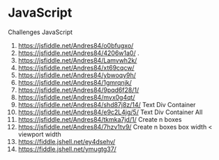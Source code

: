# JavaScript
Challenges JavaScript

 1. https://jsfiddle.net/Andres84/o0bfugxo/
 2. https://jsfiddle.net/Andres84/4206w1a0/ . 
 3. https://jsfiddle.net/Andres84/Lamvwh2k/
 4. https://jsfiddle.net/Andres84/xt69cqcw/
 5. https://jsfiddle.net/Andres84/ybwoqy9h/
 6. https://jsfiddle.net/Andres84/1gmrqnjk/
 7. https://jsfiddle.net/Andres84/9pqd6f28/1/
 8. https://jsfiddle.net/Andres84/mvx0g4qt/
 9. https://jsfiddle.net/Andres84/shd87j8z/14/ Text Div Container
 10. https://jsfiddle.net/Andres84/e9c2L4jg/5/ Text Div Container All
 11. https://jsfiddle.net/Andres84/tkmka7jd/1/ Create n boxes 
 12. https://jsfiddle.net/Andres84/7hzv1tv9/  Create n boxes  box width < viewport width
 13. https://fiddle.jshell.net/ey4dsehv/
 14. https://fiddle.jshell.net/ymugtg37/
